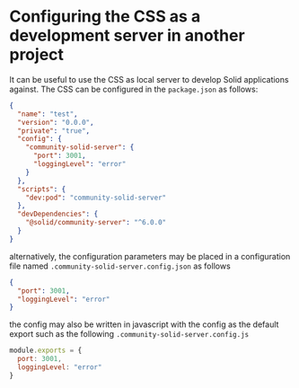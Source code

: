 # Configuring the CSS as a development server in another project

It can be useful to use the CSS as local server to develop Solid applications against.
The CSS can be configured in the `package.json` as follows:

```json
{
  "name": "test",
  "version": "0.0.0",
  "private": "true",
  "config": {
    "community-solid-server": {
      "port": 3001,
      "loggingLevel": "error"
    }
  },
  "scripts": {
    "dev:pod": "community-solid-server"
  },
  "devDependencies": {
    "@solid/community-server": "^6.0.0"
  }
}
```

alternatively, the configuration parameters may be placed in a configuration file named
`.community-solid-server.config.json` as follows

```json
{
  "port": 3001,
  "loggingLevel": "error"
}
```

the config may also be written in javascript with the config as the default export
such as the following `.community-solid-server.config.js`

```js
module.exports = {
  port: 3001,
  loggingLevel: "error"
}
```
